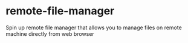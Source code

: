 # remote-file-manager

Spin up remote file manager that allows you to manage files on remote machine
directly from web browser
